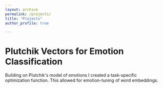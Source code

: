 ```yaml
---
layout: archive
permalink: /projects/ 
title: "Projects"
author_profile: true

---
```


Plutchik Vectors for Emotion Classification
======
Building on Plutchik's model of emotions I created a task-specific optimization function. This allowed for emotion-tuning of word embeddings.

